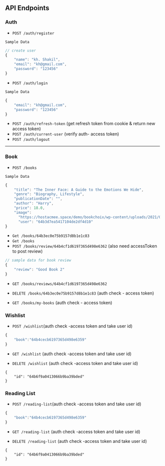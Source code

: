 ## API Endpoints

### Auth

- `POST /auth/register`

`Sample Data`

```js
// create user
{
    "name": "kh. Shakil",
    "email": "kh@gmail.com",
    "password": "123456"
}
```

- `POST /auth/login`

`Sample Data`

```js
{
    "email": "kh@gmail.com",
    "password": "123456"
}
```

- `POST /auth/refresh-token` (get refresh token from cookie & return new access token)
- `POST /auth/current-user` (verify auth- access token)
- `POST /auth/logout`

---

### Book

- `POST /books`

`Sample Data`

```js
{
    "title": "The Inner Face: A Guide to the Emotions We Hide",
    "genre": "Biography, Lifestyle",
    "publicationDate": "",
    "author": "Harry",
    "price": 18.0,
    "image":
      "https://hostacmee.space/demo/bookchoix/wp-content/uploads/2021/03/inner-face-572x764-1-550x680.jpg",
      "user": "64b3d7ea5417104de2df4d10"
}
```

- `Get /books/64b3ec0e75b9157d8b1e1c83`
- `Get /books`
- `POST /books/review/64b4cf1d6197365d498e6362` (also need accessToken to post review)

```js
// sample data for book review
{
    "review": "Good Book 2"
}
```

- `GET /books/reviews/64b4cf1d6197365d498e6362`

- `DELETE /books/64b3ec0e75b9157d8b1e1c83` (auth check - access token)

- `GET /books/my-books` (auth check - access token)

### Wishlist

- `POST /wishlist`(auth check -access token and take user id)

```js
{
    "book":"64b4cecb6197365d498e6359"
}
```

- `GET /wishlist` (auth check -access token and take user id)

- `DELETE /wishlist` (auth check -access token and take user id)

```
{
    "id": "64b6f9a0413066b9ba39bded"
}
```

### Reading List

- `POST /reading-list`(auth check -access token and take user id)

```js
{
    "book":"64b4cecb6197365d498e6359"
}
```

- `GET /reading-list` (auth check -access token and take user id)

- `DELETE /reading-list` (auth check -access token and take user id)

```
{
    "id": "64b6f9a0413066b9ba39bded"
}
```
